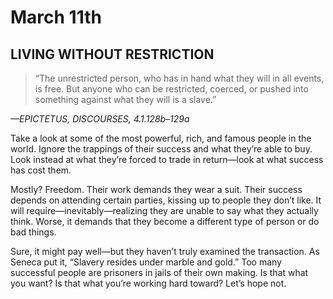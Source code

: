 # March 11th
## LIVING WITHOUT RESTRICTION

> “The unrestricted person, who has in hand what they will in all events, is free. But anyone who can be restricted, coerced, or pushed into something against what they will is a slave.”

*—EPICTETUS, DISCOURSES, 4.1.128b–129a*

Take a look at some of the most powerful, rich, and famous people in the world. Ignore the trappings of their success and what they’re able to buy. Look instead at what they’re forced to trade in return—look at what success has cost them.

Mostly? Freedom. Their work demands they wear a suit. Their success depends on attending certain parties, kissing up to people they don’t like. It will require—inevitably—realizing they are unable to say what they actually think. Worse, it demands that they become a different type of person or do bad things.

Sure, it might pay well—but they haven’t truly examined the transaction. As Seneca put it, “Slavery resides under marble and gold.” Too many successful people are prisoners in jails of their own making. Is that what you want? Is that what you’re working hard toward? Let’s hope not.

